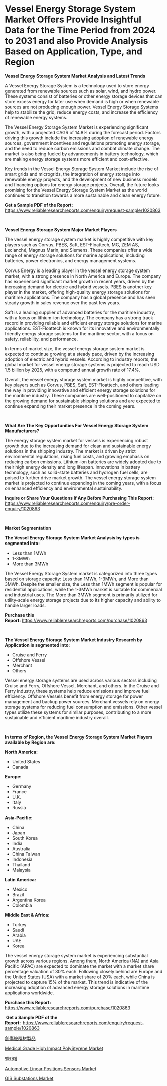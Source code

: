 <p><h1>Vessel Energy Storage System Market Offers Provide Insightful Data for the Time Period from 2024 to 2031 and also Provide Analysis Based on Application, Type, and Region</h1></p><p><strong>Vessel Energy Storage System Market Analysis and Latest Trends</strong></p>
<p><p>A Vessel Energy Storage System is a technology used to store energy generated from renewable sources such as solar, wind, and hydro power. These systems consist of batteries or other energy storage devices that can store excess energy for later use when demand is high or when renewable sources are not producing enough power. Vessel Energy Storage Systems help to stabilize the grid, reduce energy costs, and increase the efficiency of renewable energy systems.</p><p>The Vessel Energy Storage System Market is experiencing significant growth, with a projected CAGR of 14.8% during the forecast period. Factors driving this growth include the increasing adoption of renewable energy sources, government incentives and regulations promoting energy storage, and the need to reduce carbon emissions and combat climate change. The market is also being fueled by advancements in battery technology, which are making energy storage systems more efficient and cost-effective.</p><p>Key trends in the Vessel Energy Storage System Market include the rise of smart grids and microgrids, the integration of energy storage into renewable energy projects, and the development of new business models and financing options for energy storage projects. Overall, the future looks promising for the Vessel Energy Storage System Market as the world continues to transition towards a more sustainable and clean energy future.</p></p>
<p><strong>Get a Sample PDF of the Report:&nbsp;</strong> <a href="https://www.reliableresearchreports.com/enquiry/request-sample/1020863">https://www.reliableresearchreports.com/enquiry/request-sample/1020863</a></p>
<p>&nbsp;</p>
<p><strong>Vessel Energy Storage System Major Market Players</strong></p>
<p><p>The vessel energy storage system market is highly competitive with key players such as Corvus, PBES, Saft, EST-Floattech, MG, ZEM AS, Leclanché, Magnus Marin, and Siemens. These companies offer a wide range of energy storage solutions for marine applications, including batteries, power electronics, and energy management systems.</p><p>Corvus Energy is a leading player in the vessel energy storage system market, with a strong presence in North America and Europe. The company has experienced significant market growth in recent years, driven by the increasing demand for electric and hybrid vessels. PBES is another key player in the market, offering high-quality energy storage solutions for maritime applications. The company has a global presence and has seen steady growth in sales revenue over the past few years.</p><p>Saft is a leading supplier of advanced batteries for the maritime industry, with a focus on lithium-ion technology. The company has a strong track record in providing reliable and efficient energy storage solutions for marine applications. EST-Floattech is known for its innovative and environmentally friendly energy storage systems for the maritime sector, with a focus on safety, reliability, and performance.</p><p>In terms of market size, the vessel energy storage system market is expected to continue growing at a steady pace, driven by the increasing adoption of electric and hybrid vessels. According to industry reports, the global market for vessel energy storage systems is projected to reach USD 1.5 billion by 2025, with a compound annual growth rate of 17.4%.</p><p>Overall, the vessel energy storage system market is highly competitive, with key players such as Corvus, PBES, Saft, EST-Floattech, and others leading the way in providing innovative and efficient energy storage solutions for the maritime industry. These companies are well-positioned to capitalize on the growing demand for sustainable shipping solutions and are expected to continue expanding their market presence in the coming years.</p></p>
<p>&nbsp;</p>
<p><strong>What Are The Key Opportunities For Vessel Energy Storage System Manufacturers?</strong></p>
<p><p>The energy storage system market for vessels is experiencing robust growth due to the increasing demand for clean and sustainable energy solutions in the shipping industry. The market is driven by strict environmental regulations, rising fuel costs, and growing emphasis on reducing carbon emissions. Lithium-ion batteries are widely adopted due to their high energy density and long lifespan. Innovations in battery technology, such as solid-state batteries and hydrogen fuel cells, are poised to further drive market growth. The vessel energy storage system market is projected to continue expanding in the coming years, with a focus on enhanced efficiency and environmental sustainability.</p></p>
<p><strong>Inquire or Share Your Questions If Any Before Purchasing This Report:</strong> <a href="https://www.reliableresearchreports.com/enquiry/pre-order-enquiry/1020863">https://www.reliableresearchreports.com/enquiry/pre-order-enquiry/1020863</a></p>
<p>&nbsp;</p>
<p><strong>Market Segmentation</strong></p>
<p><strong>The Vessel Energy Storage System Market Analysis by types is segmented into:</strong></p>
<p><ul><li>Less than 1MWh</li><li>1-3MWh</li><li>More than 3MWh</li></ul></p>
<p><p>The Vessel Energy Storage System market is categorized into three types based on storage capacity: Less than 1MWh, 1-3MWh, and More than 3MWh. Despite the smaller size, the Less than 1MWh segment is popular for residential applications, while the 1-3MWh market is suitable for commercial and industrial uses. The More than 3MWh segment is primarily utilized for utility-scale energy storage projects due to its higher capacity and ability to handle larger loads.</p></p>
<p><strong>Purchase this Report:&nbsp;</strong><a href="https://www.reliableresearchreports.com/purchase/1020863">https://www.reliableresearchreports.com/purchase/1020863</a></p>
<p>&nbsp;</p>
<p><strong>The Vessel Energy Storage System Market Industry Research by Application is segmented into:</strong></p>
<p><ul><li>Cruise and Ferry</li><li>Offshore Vessel</li><li>Merchant</li><li>Others</li></ul></p>
<p><p>Vessel energy storage systems are used across various sectors including Cruise and Ferry, Offshore Vessel, Merchant, and others. In the Cruise and Ferry industry, these systems help reduce emissions and improve fuel efficiency. Offshore Vessels benefit from energy storage for power management and backup power sources. Merchant vessels rely on energy storage systems for reducing fuel consumption and emissions. Other vessel types utilize these systems for similar purposes, contributing to a more sustainable and efficient maritime industry overall.</p></p>
<p>&nbsp;</p>
<p><strong>In terms of Region, the Vessel Energy Storage System Market Players available by Region are:</strong></p>
<p>
    <p> <strong> North America: </strong>
        <ul>
            <li>United States</li>
            <li>Canada</li>
        </ul>
        </p> 
    <p> <strong> Europe: </strong>
        <ul>
            <li>Germany</li>
            <li>France</li>
            <li>U.K.</li>
            <li>Italy</li>
            <li>Russia</li>
        </ul>
        </p> 
    <p> <strong> Asia-Pacific: </strong>
        <ul>
            <li>China</li>
            <li>Japan</li>
            <li>South Korea</li>
            <li>India</li>
            <li>Australia</li>
            <li>China Taiwan</li>
            <li>Indonesia</li>
            <li>Thailand</li>
            <li>Malaysia</li>
        </ul>
        </p> 
    <p> <strong> Latin America: </strong>
        <ul>
            <li>Mexico</li>
            <li>Brazil</li>
            <li>Argentina Korea</li>
            <li>Colombia</li>
        </ul>
        </p> 
    <p> <strong> Middle East & Africa: </strong>
        <ul>
            <li>Turkey</li>
            <li>Saudi</li>
            <li>Arabia</li>
            <li>UAE</li>
            <li>Korea</li>
        </ul>
    </p>
    </p>
<p><p>The vessel energy storage system market is experiencing substantial growth across various regions. Among them, North America (NA) and Asia Pacific (APAC) are expected to dominate the market with a market share percentage valuation of 30% each. Following closely behind are Europe and the United States (USA) with a market share of 20% each, while China is projected to capture 15% of the market. This trend is indicative of the increasing adoption of advanced energy storage solutions in maritime applications worldwide.</p></p>
<p><strong>Purchase this Report: </strong><a href="https://www.reliableresearchreports.com/purchase/1020863">https://www.reliableresearchreports.com/purchase/1020863</a></p>
<p>&nbsp;<strong>Get a Sample PDF of the Report:&nbsp;&nbsp;</strong><a href="https://www.reliableresearchreports.com/enquiry/request-sample/1020863">https://www.reliableresearchreports.com/enquiry/request-sample/1020863</a></p>
<p><strong></strong></p>
<p><p><a href="https://github.com/LeanneBruen2023/Market-Research-Report-List-1/blob/main/335849616060.md">創傷被覆材製品</a></p><p><a href="https://issuu.com/reportprime-2/docs/medical-grade-high-impact-polystyrene-market-size-">Medical Grade High Impact PolyStyrene Market</a></p><p><a href="https://medium.com/@jerrodhilll/%EB%B2%A8%EC%BC%80%EC%9D%B4%EB%93%9C-%EC%8B%9C%EC%9E%A5-%EC%A1%B0%EC%82%AC-%EB%B3%B4%EA%B3%A0%EC%84%9C-%EA%B7%B8-%EC%97%AD%EC%82%AC-%EB%B0%8F-2024%EB%85%84%EB%B6%80%ED%84%B0-2031%EB%85%84%EA%B9%8C%EC%A7%80%EC%9D%98-%EC%98%88%EC%B8%A1%EC%9D%84-%EB%B2%88%EC%97%AD%ED%95%A9%EB%8B%88%EB%8B%A4-11c346aeb3d0">벨카데</a></p><p><a href="https://issuu.com/reportprime-2/docs/automotive-linear-positions-sensors-market-size-20">Automotive Linear Positions Sensors Market</a></p><p><a href="https://github.com/jsmusil/Market-Research-Report-List-2/blob/main/gis-substations-market.md">GIS Substations Market</a></p></p>